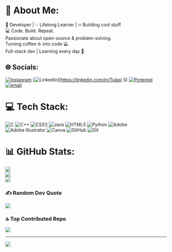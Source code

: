 # 💫 About Me:
🚀 Developer | 💡 Lifelong Learner | 🔥 Building cool stuff<br>💻 Code. Build. Repeat.<br>Passionate about open-source & problem-solving.<br>Turning coffee ☕ into code 💻.<br>Full-stack dev | Learning every day 🚀


## 🌐 Socials:
[![Instagram](https://img.shields.io/badge/Instagram-%23E4405F.svg?logo=Instagram&logoColor=white)](https://instagram.com/tulasi9449) [![LinkedIn](https://img.shields.io/badge/LinkedIn-%230077B5.svg?logo=linkedin&logoColor=white)](https://linkedin.com/in/Tulasi S) [![Pinterest](https://img.shields.io/badge/Pinterest-%23E60023.svg?logo=Pinterest&logoColor=white)](https://pinterest.com/TulasiS08) [![email](https://img.shields.io/badge/Email-D14836?logo=gmail&logoColor=white)](mailto:shashidhar4424@gmail.com) 

# 💻 Tech Stack:
![C](https://img.shields.io/badge/c-%2300599C.svg?style=for-the-badge&logo=c&logoColor=white) ![C++](https://img.shields.io/badge/c++-%2300599C.svg?style=for-the-badge&logo=c%2B%2B&logoColor=white) ![CSS3](https://img.shields.io/badge/css3-%231572B6.svg?style=for-the-badge&logo=css3&logoColor=white) ![Java](https://img.shields.io/badge/java-%23ED8B00.svg?style=for-the-badge&logo=openjdk&logoColor=white) ![HTML5](https://img.shields.io/badge/html5-%23E34F26.svg?style=for-the-badge&logo=html5&logoColor=white) ![Python](https://img.shields.io/badge/python-3670A0?style=for-the-badge&logo=python&logoColor=ffdd54) ![Adobe](https://img.shields.io/badge/adobe-%23FF0000.svg?style=for-the-badge&logo=adobe&logoColor=white) ![Adobe Illustrator](https://img.shields.io/badge/adobe%20illustrator-%23FF9A00.svg?style=for-the-badge&logo=adobe%20illustrator&logoColor=white) ![Canva](https://img.shields.io/badge/Canva-%2300C4CC.svg?style=for-the-badge&logo=Canva&logoColor=white) ![GitHub](https://img.shields.io/badge/github-%23121011.svg?style=for-the-badge&logo=github&logoColor=white) ![Git](https://img.shields.io/badge/git-%23F05033.svg?style=for-the-badge&logo=git&logoColor=white)
# 📊 GitHub Stats:
![](https://github-readme-stats.vercel.app/api?username=TulasiS084&theme=radical&hide_border=false&include_all_commits=false&count_private=false)<br/>
![](https://github-readme-streak-stats.herokuapp.com/?user=TulasiS084&theme=radical&hide_border=false)<br/>
![](https://github-readme-stats.vercel.app/api/top-langs/?username=TulasiS084&theme=radical&hide_border=false&include_all_commits=false&count_private=false&layout=compact)

### ✍️ Random Dev Quote
![](https://quotes-github-readme.vercel.app/api?type=horizontal&theme=radical)

### 🔝 Top Contributed Repo
![](https://github-contributor-stats.vercel.app/api?username=TulasiS084&limit=5&theme=dark&combine_all_yearly_contributions=true)

---
[![](https://visitcount.itsvg.in/api?id=TulasiS084&icon=0&color=0)](https://visitcount.itsvg.in)

